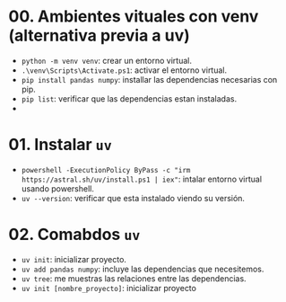 # 00. Ambientes vituales con venv (alternativa previa a uv)

- `python -m venv venv`: crear un entorno virtual.
- `.\venv\Scripts\Activate.ps1`: activar el entorno virtual.
- `pip install pandas numpy`: installar las dependencias necesarias con pip.
- `pip list`: verificar que las dependencias estan instaladas.
- 


# 01. Instalar `uv`
- `powershell -ExecutionPolicy ByPass -c "irm https://astral.sh/uv/install.ps1 | iex"`: intalar entorno virtual usando powershell.
- `uv --version`: verificar que esta instalado viendo su versión.

# 02. Comabdos `uv`
- `uv init`: inicializar proyecto.
- `uv add pandas numpy`: incluye las dependencias que necesitemos.
- `uv tree`: me muestras las relaciones entre las dependencias.
- `uv init [nombre_proyecto]`: inicializar proyecto

